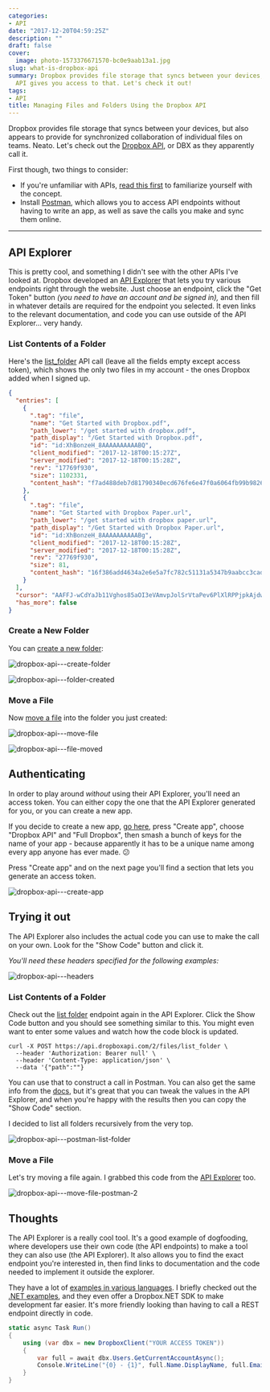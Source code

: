 ```yaml
---
categories:
- API
date: "2017-12-20T04:59:25Z"
description: ""
draft: false
cover:
  image: photo-1573376671570-bc0e9aab13a1.jpg
slug: what-is-dropbox-api
summary: Dropbox provides file storage that syncs between your devices, and their
  API gives you access to that. Let's check it out!
tags:
- API
title: Managing Files and Folders Using the Dropbox API
---
```

Dropbox provides file storage that syncs between your devices, but also appears to provide for synchronized collaboration of individual files on teams. Neato. Let's check out the [Dropbox API](https://www.dropbox.com/developers/), or DBX as they apparently call it.

First though, two things to consider:

- If you're unfamiliar with APIs, [read this first](https://grantwinney.com/what-is-an-api/) to familiarize yourself with the concept.
- Install [Postman](https://www.getpostman.com/), which allows you to access API endpoints without having to write an app, as well as save the calls you make and sync them online.

---

## API Explorer

This is pretty cool, and something I didn't see with the other APIs I've looked at. Dropbox developed an [API Explorer](https://dropbox.github.io/dropbox-api-v2-explorer/) that lets you try various endpoints right through the website. Just choose an endpoint, click the "Get Token" button _(you need to have an account and be signed in),_ and then fill in whatever details are required for the endpoint you selected. It even links to the relevant documentation, and code you can use outside of the API Explorer... very handy.

### List Contents of a Folder

Here's the [list_folder](https://dropbox.github.io/dropbox-api-v2-explorer/#files_list_folder) API call (leave all the fields empty except access token), which shows the only two files in my account - the ones Dropbox added when I signed up.

```json
{
  "entries": [
    {
      ".tag": "file",
      "name": "Get Started with Dropbox.pdf",
      "path_lower": "/get started with dropbox.pdf",
      "path_display": "/Get Started with Dropbox.pdf",
      "id": "id:XhBonzeH_8AAAAAAAAAABQ",
      "client_modified": "2017-12-18T00:15:27Z",
      "server_modified": "2017-12-18T00:15:28Z",
      "rev": "17769f930",
      "size": 1102331,
      "content_hash": "f7ad488deb7d81790340ecd676fe6e47f0a6064fb99b982685b752d58611c1cb"
    },
    {
      ".tag": "file",
      "name": "Get Started with Dropbox Paper.url",
      "path_lower": "/get started with dropbox paper.url",
      "path_display": "/Get Started with Dropbox Paper.url",
      "id": "id:XhBonzeH_8AAAAAAAAAABg",
      "client_modified": "2017-12-18T00:15:28Z",
      "server_modified": "2017-12-18T00:15:28Z",
      "rev": "27769f930",
      "size": 81,
      "content_hash": "16f386add4634a2e6e5a7fc782c51131a5347b9aabcc3cade0bc6c8bf7e304d9"
    }
  ],
  "cursor": "AAFFJ-wCdYaJb11Vghos85aOI3eVAmvpJolSrVtaPev6PlXlRPPjpkAjdwl7eZoe33qTGoL2XuKDxzd-fNXuqMGBiy4JLu8nrsiDP9zRHCBXoQXfQWmgLUBo9U9vBp003hff6bMSBHpsSQ5dGovH5kSd",
  "has_more": false
}
```

### Create a New Folder

You can [create a new folder](https://dropbox.github.io/dropbox-api-v2-explorer/#files_create_folder):

![dropbox-api---create-folder](dropbox-api---create-folder.png)

![dropbox-api---folder-created](dropbox-api---folder-created.png)

### Move a File

Now [move a file](https://dropbox.github.io/dropbox-api-v2-explorer/#files_move) into the folder you just created:

![dropbox-api---move-file](dropbox-api---move-file.png)

![dropbox-api---file-moved](dropbox-api---file-moved.png)

## Authenticating

In order to play around _without_ using their API Explorer, you'll need an access token. You can either copy the one that the API Explorer generated for you, or you can create a new app.

If you decide to create a new app, [go here](https://www.dropbox.com/developers/apps), press "Create app", choose "Dropbox API" and "Full Dropbox", then smash a bunch of keys for the name of your app - because apparently it has to be a unique name among every app anyone has ever made. 😕

Press "Create app" and on the next page you'll find a section that lets you generate an access token.

![dropbox-api---create-app](dropbox-api---create-app.png)

## Trying it out

The API Explorer also includes the actual code you can use to make the call on your own. Look for the "Show Code" button and click it.

_You'll need these headers specified for the following examples:_

![dropbox-api---headers](dropbox-api---headers.png)

### List Contents of a Folder

Check out the [list folder](https://dropbox.github.io/dropbox-api-v2-explorer/#files_list_folder) endpoint again in the API Explorer. Click the Show Code button and you should see something similar to this. You might even want to enter some values and watch how the code block is updated.

```none
curl -X POST https://api.dropboxapi.com/2/files/list_folder \
  --header 'Authorization: Bearer null' \
  --header 'Content-Type: application/json' \
  --data '{"path":""}
```

You can use that to construct a call in Postman. You can also get the same info from the [docs](https://www.dropbox.com/developers/documentation/http/documentation#files-list_folder), but it's great that you can tweak the values in the API Explorer, and when you're happy with the results then you can copy the "Show Code" section.

I decided to list all folders recursively from the very top.

![dropbox-api---postman-list-folder](dropbox-api---postman-list-folder.png)

### Move a File

Let's try moving a file again. I grabbed this code from the [API Explorer](https://dropbox.github.io/dropbox-api-v2-explorer/#files_move) too.

![dropbox-api---move-file-postman-2](dropbox-api---move-file-postman-2.png)

## Thoughts

The API Explorer is a really cool tool. It's a good example of dogfooding, where developers use their own code (the API endpoints) to make a tool they can also use (the API Explorer). It also allows you to find the exact endpoint you're interested in, then find links to documentation and the code needed to implement it outside the explorer.

They have a lot of [examples in various languages](https://www.dropbox.com/developers/documentation). I briefly checked out the [.NET examples](https://www.dropbox.com/developers/documentation/dotnet#tutorial), and they even offer a Dropbox.NET SDK to make development far easier. It's more friendly looking than having to call a REST endpoint directly in code.

```csharp
static async Task Run()
{
    using (var dbx = new DropboxClient("YOUR ACCESS TOKEN"))
    {
        var full = await dbx.Users.GetCurrentAccountAsync();
        Console.WriteLine("{0} - {1}", full.Name.DisplayName, full.Email);
    }
}
```
